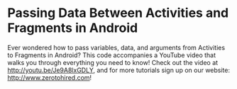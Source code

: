 # Passing Data Between Activities and Fragments in Android

Ever wondered how to pass variables, data, and arguments from Activities to Fragments in Android? This code accompanies a YouTube video that walks you through everything you need to know! Check out the video at http://youtu.be/Je9A8lxGDLY, and for more tutorials sign up on our website: http://www.zerotohired.com!
